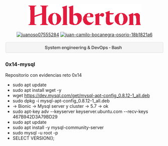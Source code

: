 <p align="center">
    <a href=#><img src="https://raw.githubusercontent.com/jbocane6/logos/main/holberton-logo.png" alt="holberton" /></a></p>
  
  <p align="center">
    <a href="https://twitter.com/juanoso07555284" target="blank"><img align="center" src="https://raw.githubusercontent.com/rahuldkjain/github-profile-readme-generator/master/src/images/icons/Social/twitter.svg" alt="juanoso07555284" height="30" width="40" /></a>
  <a href="https://linkedin.com/in/juan-camilo-bocanegra-osorio-18b1821a6" target="blank"><img align="center" src="https://raw.githubusercontent.com/rahuldkjain/github-profile-readme-generator/master/src/images/icons/Social/linked-in-alt.svg" alt="juan-camilo-bocanegra-osorio-18b1821a6" height="30" width="40" /></a>
  </p>
  
  <p align="center">
    <a href=#><img src="https://raw.githubusercontent.com/jbocane6/logos/main/titulo2.png" alt="titulo" /></a></p>

### 0x14-mysql

Repositorio con evidencias reto 0x14

- sudo apt update
- sudo apt install wget -y
- wget https://dev.mysql.com/get/mysql-apt-config_0.8.12-1_all.deb
- sudo dpkg -i mysql-apt-config_0.8.12-1_all.deb
- -> Bionic -> Mysql server y cluster -> 5.7 -> ok
- sudo apt-key adv --keyserver keyserver.ubuntu.com --recv-keys 467B942D3A79BD29
- sudo apt update
- sudo apt install -y mysql-community-server
- sudo mysql -u root -p 
- SELECT VERSION();